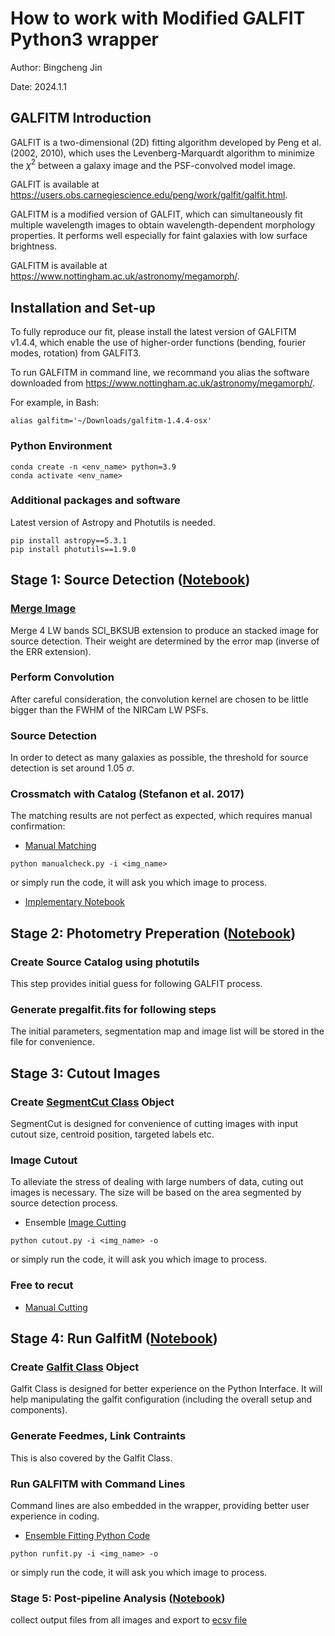 # How to work with Modified GALFIT Python3 wrapper

Author: Bingcheng Jin

Date: 2024.1.1

## GALFITM Introduction

GALFIT is a two-dimensional (2D) fitting algorithm developed by Peng et al. (2002, 2010), which uses the Levenberg-Marquardt algorithm to minimize the $\chi^2$ between a galaxy image and the PSF-convolved model image.

GALFIT is available at https://users.obs.carnegiescience.edu/peng/work/galfit/galfit.html.

GALFITM is a modified version of GALFIT, which can simultaneously fit multiple wavelength images to obtain wavelength-dependent morphology properties. It performs well especially for faint galaxies with low surface brightness.

GALFITM is available at https://www.nottingham.ac.uk/astronomy/megamorph/.

## Installation and Set-up

To fully reproduce our fit, please install the latest version of GALFITM v1.4.4,
which enable the use of higher-order functions (bending, fourier modes, rotation) from GALFIT3.

To run GALFITM in command line, we recommand you alias the software downloaded
from https://www.nottingham.ac.uk/astronomy/megamorph/.

For example, in Bash:
```
alias galfitm='~/Downloads/galfitm-1.4.4-osx'
```


### Python Environment

```
conda create -n <env_name> python=3.9
conda activate <env_name>
```

### Additional packages and software

Latest version of Astropy and Photutils is needed.
```
pip install astropy==5.3.1
pip install photutils==1.9.0
```


## Stage 1: Source Detection ([Notebook](1catsrc.ipynb))

### [Merge Image](utils/merge.py)
Merge 4 LW bands SCI_BKSUB extension to produce an stacked image for source detection. Their weight are determined by the error map (inverse of the ERR extension).

### Perform Convolution
After careful consideration, the convolution kernel are chosen to be little bigger than the FWHM of the NIRCam LW PSFs.

### Source Detection
In order to detect as many galaxies as possible, the threshold for source detection is set around 1.05 $\sigma$.

### Crossmatch with Catalog (Stefanon et al. 2017)
The matching results are not perfect as expected, which requires manual confirmation:
* [Manual Matching](manualcheck.py)
```
python manualcheck.py -i <img_name>
```
or simply run the code, it will ask you which image to process.
* [Implementary Notebook](manualcomplement.ipynb)

## Stage 2: Photometry Preperation ([Notebook](2prephot.ipynb))

### Create Source Catalog using photutils
This step provides initial guess for following GALFIT process.

### Generate pregalfit.fits for following steps
The initial parameters, segmentation map and image list will be stored in the file for convenience.

## Stage 3: Cutout Images 

### Create [SegmentCut Class](utils/segmentcut.py) Object
SegmentCut is designed for convenience of cutting images with input cutout size, centroid position, targeted labels etc.

### Image Cutout
To alleviate the stress of dealing with large numbers of data, cuting out images is necessary. The size will be based on the area segmented by source detection process.
* Ensemble [Image Cutting](cutout.py)
```
python cutout.py -i <img_name> -o
```
or simply run the code, it will ask you which image to process.

### Free to recut 
* [Manual Cutting](3recut.ipynb)

## Stage 4: Run GalfitM ([Notebook](4dothefit.ipynb))

### Create [Galfit Class](galfitclass.py) Object
Galfit Class is designed for better experience on the Python Interface. It will help manipulating the galfit configuration (including the overall setup and components).

### Generate Feedmes, Link Contraints
This is also covered by the Galfit Class.

### Run GALFITM with Command Lines
Command lines are also embedded in the wrapper, providing better user experience in coding.

* [Ensemble Fitting Python Code](runfit.py)
```
python runfit.py -i <img_name> -o
```
or simply run the code, it will ask you which image to process.

### Stage 5: Post-pipeline Analysis ([Notebook](collect.ipynb))
collect output files from all images and export to [ecsv file](result.ecsv)
